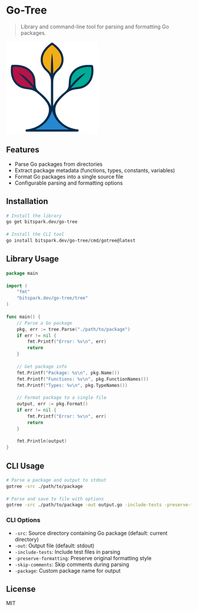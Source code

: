 # Go-Tree

> Library and command-line tool for parsing and formatting Go packages.

[![](assets/go-tree.png)](https://bitspark.dev/go-tree)

## Features

- Parse Go packages from directories
- Extract package metadata (functions, types, constants, variables)
- Format Go packages into a single source file
- Configurable parsing and formatting options

## Installation

```bash
# Install the library
go get bitspark.dev/go-tree

# Install the CLI tool
go install bitspark.dev/go-tree/cmd/gotree@latest
```

## Library Usage

```go
package main

import (
	"fmt"
	"bitspark.dev/go-tree/tree"
)

func main() {
	// Parse a Go package
	pkg, err := tree.Parse("./path/to/package")
	if err != nil {
		fmt.Printf("Error: %v\n", err)
		return
	}
	
	// Get package info
	fmt.Printf("Package: %s\n", pkg.Name())
	fmt.Printf("Functions: %v\n", pkg.FunctionNames())
	fmt.Printf("Types: %v\n", pkg.TypeNames())
	
	// Format package to a single file
	output, err := pkg.Format()
	if err != nil {
		fmt.Printf("Error: %v\n", err)
		return
	}
	
	fmt.Println(output)
}
```

## CLI Usage

```bash
# Parse a package and output to stdout
gotree -src ./path/to/package

# Parse and save to file with options
gotree -src ./path/to/package -out output.go -include-tests -preserve-formatting
```

### CLI Options

- `-src`: Source directory containing Go package (default: current directory)
- `-out`: Output file (default: stdout)
- `-include-tests`: Include test files in parsing
- `-preserve-formatting`: Preserve original formatting style
- `-skip-comments`: Skip comments during parsing
- `-package`: Custom package name for output

## License

MIT